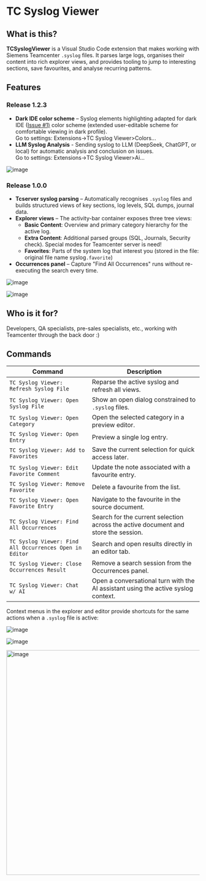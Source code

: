 # TC Syslog Viewer

## What is this?

**TCSyslogViewer** is a Visual Studio Code extension that makes working with Siemens Teamcenter `.syslog` files.
It parses large logs, organises their content into rich explorer views, and provides tooling to jump to interesting sections, save favourites, and analyse recurring patterns.


## Features
### Release 1.2.3
- **Dark IDE color scheme** – Syslog elements highlighting adapted for dark IDE ([Issue #1)](https://github.com/Krusty84/TCSyslogViewer/issues/1) color scheme (extended user-editable scheme for comfortable viewing in dark profile). <br> Go to settings: Extensions->TC Syslog Viewer>Colors...
- **LLM Syslog Analysis** - Sending syslog to LLM (DeepSeek, ChatGPT, or local) for automatic analysis and conclusion on issues.<br>Go to settings: Extensions->TC Syslog Viewer>Ai...

![image](https://github.com/user-attachments/assets/be5eaf05-ff97-49cb-b3aa-27219bf9a619?raw=true)

### Release 1.0.0
- **Tcserver syslog parsing** – Automatically recognises `.syslog` files and builds structured views of key sections, log levels, SQL dumps, journal data.
- **Explorer views** – The activity-bar container exposes three tree views:
  - **Basic Content**: Overview and primary category hierarchy for the active log.
  - **Extra Content**: Additional parsed groups (SQL, Journals, Security check). Special modes for Teamcenter server is need!
  - **Favorites**: Parts of the system log that interest you (stored in the file: original file name syslog`.favorite`)
- **Occurrences panel** – Capture "Find All Occurrences" runs without re-executing the search every time.

![image](https://github.com/user-attachments/assets/b4190216-9db9-491d-a989-994f7eb39a0b?raw=true)

![image](https://github.com/user-attachments/assets/6a1f8033-af79-4fc6-afe7-41fd816075c2?raw=true)

## Who is it for?

Developers, QA specialists, pre-sales specialists, etc., working with Teamcenter through the back door :)

## Commands

| Command                                                 | Description                                                                        |
| ------------------------------------------------------- | ---------------------------------------------------------------------------------- |
| `TC Syslog Viewer: Refresh Syslog File`                 | Reparse the active syslog and refresh all views.                                   |
| `TC Syslog Viewer: Open Syslog File`                    | Show an open dialog constrained to `.syslog` files.                                |
| `TC Syslog Viewer: Open Category`                       | Open the selected category in a preview editor.                                    |
| `TC Syslog Viewer: Open Entry`                          | Preview a single log entry.                                                        |
| `TC Syslog Viewer: Add to Favorites`                    | Save the current selection for quick access later.                                 |
| `TC Syslog Viewer: Edit Favorite Comment`               | Update the note associated with a favourite entry.                                 |
| `TC Syslog Viewer: Remove Favorite`                     | Delete a favourite from the list.                                                  |
| `TC Syslog Viewer: Open Favorite Entry`                 | Navigate to the favourite in the source document.                                  |
| `TC Syslog Viewer: Find All Occurrences`                | Search for the current selection across the active document and store the session. |
| `TC Syslog Viewer: Find All Occurrences Open in Editor` | Search and open results directly in an editor tab.                                 |
| `TC Syslog Viewer: Close Occurrences Result`            | Remove a search session from the Occurrences panel.                                |
| `TC Syslog Viewer: Chat w/ AI`                          | Open a conversational turn with the AI assistant using the active syslog context.  |

Context menus in the explorer and editor provide shortcuts for the same actions when a `.syslog` file is active:

![image](https://github.com/user-attachments/assets/949bb6c1-5b0d-4b6d-ba1a-f30b27d3ad5b?raw=true)

![image](https://github.com/user-attachments/assets/64bafcab-706f-46d6-a4fd-06b70a100299?raw=true)

<img width="1295" height="586" alt="image" src="https://github.com/user-attachments/assets/b5d1834e-6872-44b7-ba22-b535cd412ea3" />
